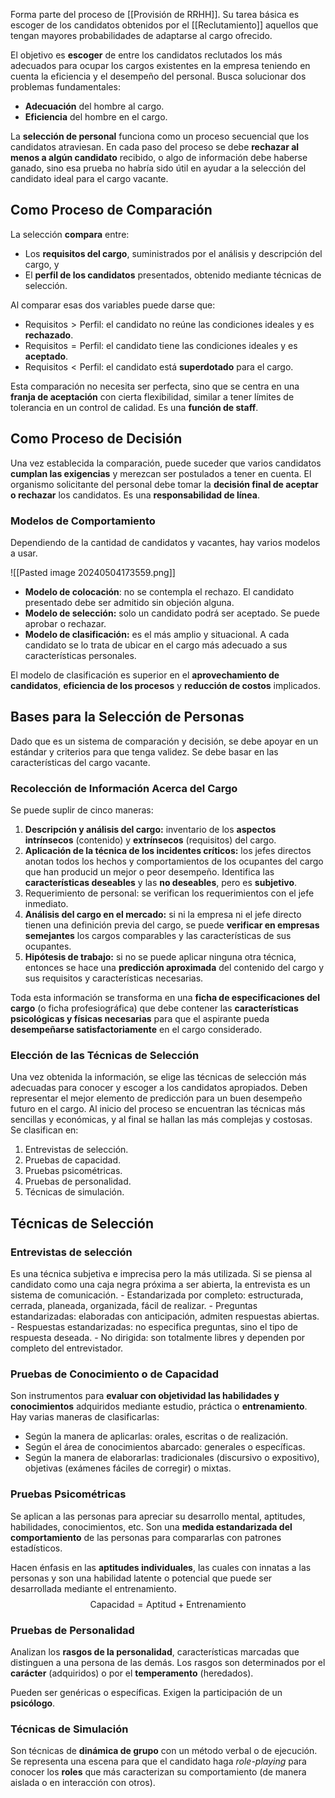 Forma parte del proceso de [[Provisión de RRHH]]. Su tarea básica es escoger de los candidatos obtenidos por el [[Reclutamiento]] aquellos que tengan mayores probabilidades de adaptarse al cargo ofrecido.

El objetivo es **escoger** de entre los candidatos reclutados los más adecuados para ocupar los cargos existentes en la empresa teniendo en cuenta la eficiencia y el desempeño del personal. Busca solucionar dos problemas fundamentales:

- **Adecuación** del hombre al cargo.
- **Eficiencia** del hombre en el cargo.

La **selección de personal** funciona como un proceso secuencial que los candidatos atraviesan. En cada paso del proceso se debe **rechazar al menos a algún candidato** recibido, o algo de información debe haberse ganado, sino esa prueba no habría sido útil en ayudar a la selección del candidato ideal para el cargo vacante.

## Como Proceso de Comparación

La selección **compara** entre:

- Los **requisitos del cargo**, suministrados por el análisis y descripción del cargo, y
- El **perfil de los candidatos** presentados, obtenido mediante técnicas de selección.

Al comparar esas dos variables puede darse que:

- $\text{Requisitos} > \text{Perfil}$: el candidato no reúne las condiciones ideales y es **rechazado**.
- $\text{Requisitos} = \text{Perfil}$: el candidato tiene las condiciones ideales y es **aceptado**.
- $\text{Requisitos} < \text{Perfil}$: el candidato está **superdotado** para el cargo.

Esta comparación no necesita ser perfecta, sino que se centra en una **franja de aceptación** con cierta flexibilidad, similar a tener límites de tolerancia en un control de calidad. Es una **función de staff**.

## Como Proceso de Decisión

Una vez establecida la comparación, puede suceder que varios candidatos **cumplan las exigencias** y merezcan ser postulados a tener en cuenta. El organismo solicitante del personal debe tomar la **decisión final de aceptar o rechazar** los candidatos. Es una **responsabilidad de línea**.

### Modelos de Comportamiento

Dependiendo de la cantidad de candidatos y vacantes, hay varios modelos a usar.

![[Pasted image 20240504173559.png]]

- **Modelo de colocación**: no se contempla el rechazo. El candidato presentado debe ser admitido sin objeción alguna.
- **Modelo de selección:** solo un candidato podrá ser aceptado. Se puede aprobar o rechazar.
- **Modelo de clasificación:** es el más amplio y situacional. A cada candidato se lo trata de ubicar en el cargo más adecuado a sus características personales.

El modelo de clasificación es superior en el **aprovechamiento de candidatos**, **eficiencia de los procesos** y **reducción de costos** implicados.

## Bases para la Selección de Personas

Dado que es un sistema de comparación y decisión, se debe apoyar en un estándar y criterios para que tenga validez. Se debe basar en las características del cargo vacante.

### Recolección de Información Acerca del Cargo

Se puede suplir de cinco maneras:

1. **Descripción y análisis del cargo:** inventario de los **aspectos intrínsecos** (contenido) y **extrínsecos** (requisitos) del cargo.
2. **Aplicación de la técnica de los incidentes críticos:** los jefes directos anotan todos los hechos y comportamientos de los ocupantes del cargo que han producid un mejor o peor desempeño. Identifica las **características deseables** y las **no deseables**, pero es **subjetivo**.
3. Requerimiento de personal: se verifican los requerimientos con el jefe inmediato.
4. **Análisis del cargo en el mercado:** si ni la empresa ni el jefe directo tienen una definición previa del cargo, se puede **verificar en empresas semejantes** los cargos comparables y las características de sus ocupantes.
5. **Hipótesis de trabajo:** si no se puede aplicar ninguna otra técnica, entonces se hace una **predicción aproximada** del contenido del cargo y sus requisitos y características necesarias.

Toda esta información se transforma en una **ficha de especificaciones del cargo** (o ficha profesiográfica) que debe contener las **características psicológicas y físicas necesarias** para que el aspirante pueda **desempeñarse satisfactoriamente** en el cargo considerado.

### Elección de las Técnicas de Selección

Una vez obtenida la información, se elige las técnicas de selección más adecuadas para conocer y escoger a los candidatos apropiados. Deben representar el mejor elemento de predicción para un buen desempeño futuro en el cargo. Al inicio del proceso se encuentran las técnicas más sencillas y económicas, y al final se hallan las más complejas y costosas. Se clasifican en:

1. Entrevistas de selección.
2. Pruebas de capacidad.
3. Pruebas psicométricas.
4. Pruebas de personalidad.
5. Técnicas de simulación.

## Técnicas de Selección

### Entrevistas de selección

Es una técnica subjetiva e imprecisa pero la más utilizada. Si se piensa al candidato como una caja negra próxima a ser abierta, la entrevista es un sistema de comunicación. - Estandarizada por completo: estructurada, cerrada, planeada, organizada, fácil de realizar. - Preguntas estandarizadas: elaboradas con anticipación, admiten respuestas abiertas. - Respuestas estandarizadas: no especifica preguntas, sino el tipo de respuesta deseada. - No dirigida: son totalmente libres y dependen por completo del entrevistador.

### Pruebas de Conocimiento o de Capacidad

Son instrumentos para **evaluar con objetividad las habilidades y conocimientos** adquiridos mediante estudio, práctica o **entrenamiento**. Hay varias maneras de clasificarlas:

- Según la manera de aplicarlas: orales, escritas o de realización.
- Según el área de conocimientos abarcado: generales o específicas.
- Según la manera de elaborarlas: tradicionales (discursivo o expositivo), objetivas (exámenes fáciles de corregir) o mixtas.

### Pruebas Psicométricas

Se aplican a las personas para apreciar su desarrollo mental, aptitudes, habilidades, conocimientos, etc. Son una **medida estandarizada del comportamiento** de las personas para compararlas con patrones estadísticos.

Hacen énfasis en las **aptitudes individuales**, las cuales con innatas a las personas y son una habilidad latente o potencial que puede ser desarrollada mediante el entrenamiento.
$$\text{Capacidad} = \text{Aptitud} + \text{Entrenamiento}$$

### Pruebas de Personalidad

Analizan los **rasgos de la personalidad**, características marcadas que distinguen a una persona de las demás. Los rasgos son determinados por el **carácter** (adquiridos) o por el **temperamento** (heredados).

Pueden ser genéricas o específicas. Exigen la participación de un **psicólogo**.

### Técnicas de Simulación

Son técnicas de **dinámica de grupo** con un método verbal o de ejecución. Se representa una escena para que el candidato haga _role-playing_ para conocer los **roles** que más caracterizan su comportamiento (de manera aislada o en interacción con otros).
